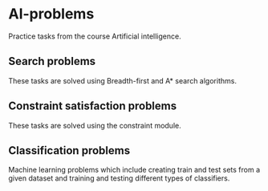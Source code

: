 # AI-problems
Practice tasks from the course Artificial intelligence.

## Search problems
These tasks are solved using Breadth-first and A* search algorithms.

## Constraint satisfaction problems
These tasks are solved using the constraint module.

## Classification problems
Machine learning problems which include creating train and test sets from a given dataset and training and testing different types of classifiers.
